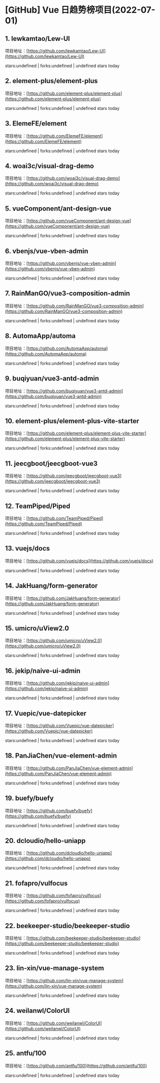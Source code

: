 # [GitHub] Vue 日趋势榜项目(2022-07-01)

## 1. lewkamtao/Lew-UI 

项目地址：[https://github.com/lewkamtao/Lew-UI](https://github.com/lewkamtao/Lew-UI)

stars:undefined | forks:undefined | undefined stars today 



## 2. element-plus/element-plus 

项目地址：[https://github.com/element-plus/element-plus](https://github.com/element-plus/element-plus)

stars:undefined | forks:undefined | undefined stars today 



## 3. ElemeFE/element 

项目地址：[https://github.com/ElemeFE/element](https://github.com/ElemeFE/element)

stars:undefined | forks:undefined | undefined stars today 



## 4. woai3c/visual-drag-demo 

项目地址：[https://github.com/woai3c/visual-drag-demo](https://github.com/woai3c/visual-drag-demo)

stars:undefined | forks:undefined | undefined stars today 



## 5. vueComponent/ant-design-vue 

项目地址：[https://github.com/vueComponent/ant-design-vue](https://github.com/vueComponent/ant-design-vue)

stars:undefined | forks:undefined | undefined stars today 



## 6. vbenjs/vue-vben-admin 

项目地址：[https://github.com/vbenjs/vue-vben-admin](https://github.com/vbenjs/vue-vben-admin)

stars:undefined | forks:undefined | undefined stars today 



## 7. RainManGO/vue3-composition-admin 

项目地址：[https://github.com/RainManGO/vue3-composition-admin](https://github.com/RainManGO/vue3-composition-admin)

stars:undefined | forks:undefined | undefined stars today 



## 8. AutomaApp/automa 

项目地址：[https://github.com/AutomaApp/automa](https://github.com/AutomaApp/automa)

stars:undefined | forks:undefined | undefined stars today 



## 9. buqiyuan/vue3-antd-admin 

项目地址：[https://github.com/buqiyuan/vue3-antd-admin](https://github.com/buqiyuan/vue3-antd-admin)

stars:undefined | forks:undefined | undefined stars today 



## 10. element-plus/element-plus-vite-starter 

项目地址：[https://github.com/element-plus/element-plus-vite-starter](https://github.com/element-plus/element-plus-vite-starter)

stars:undefined | forks:undefined | undefined stars today 



## 11. jeecgboot/jeecgboot-vue3 

项目地址：[https://github.com/jeecgboot/jeecgboot-vue3](https://github.com/jeecgboot/jeecgboot-vue3)

stars:undefined | forks:undefined | undefined stars today 



## 12. TeamPiped/Piped 

项目地址：[https://github.com/TeamPiped/Piped](https://github.com/TeamPiped/Piped)

stars:undefined | forks:undefined | undefined stars today 



## 13. vuejs/docs 

项目地址：[https://github.com/vuejs/docs](https://github.com/vuejs/docs)

stars:undefined | forks:undefined | undefined stars today 



## 14. JakHuang/form-generator 

项目地址：[https://github.com/JakHuang/form-generator](https://github.com/JakHuang/form-generator)

stars:undefined | forks:undefined | undefined stars today 



## 15. umicro/uView2.0 

项目地址：[https://github.com/umicro/uView2.0](https://github.com/umicro/uView2.0)

stars:undefined | forks:undefined | undefined stars today 



## 16. jekip/naive-ui-admin 

项目地址：[https://github.com/jekip/naive-ui-admin](https://github.com/jekip/naive-ui-admin)

stars:undefined | forks:undefined | undefined stars today 



## 17. Vuepic/vue-datepicker 

项目地址：[https://github.com/Vuepic/vue-datepicker](https://github.com/Vuepic/vue-datepicker)

stars:undefined | forks:undefined | undefined stars today 



## 18. PanJiaChen/vue-element-admin 

项目地址：[https://github.com/PanJiaChen/vue-element-admin](https://github.com/PanJiaChen/vue-element-admin)

stars:undefined | forks:undefined | undefined stars today 



## 19. buefy/buefy 

项目地址：[https://github.com/buefy/buefy](https://github.com/buefy/buefy)

stars:undefined | forks:undefined | undefined stars today 



## 20. dcloudio/hello-uniapp 

项目地址：[https://github.com/dcloudio/hello-uniapp](https://github.com/dcloudio/hello-uniapp)

stars:undefined | forks:undefined | undefined stars today 



## 21. fofapro/vulfocus 

项目地址：[https://github.com/fofapro/vulfocus](https://github.com/fofapro/vulfocus)

stars:undefined | forks:undefined | undefined stars today 



## 22. beekeeper-studio/beekeeper-studio 

项目地址：[https://github.com/beekeeper-studio/beekeeper-studio](https://github.com/beekeeper-studio/beekeeper-studio)

stars:undefined | forks:undefined | undefined stars today 



## 23. lin-xin/vue-manage-system 

项目地址：[https://github.com/lin-xin/vue-manage-system](https://github.com/lin-xin/vue-manage-system)

stars:undefined | forks:undefined | undefined stars today 



## 24. weilanwl/ColorUI 

项目地址：[https://github.com/weilanwl/ColorUI](https://github.com/weilanwl/ColorUI)

stars:undefined | forks:undefined | undefined stars today 



## 25. antfu/100 

项目地址：[https://github.com/antfu/100](https://github.com/antfu/100)

stars:undefined | forks:undefined | undefined stars today 




